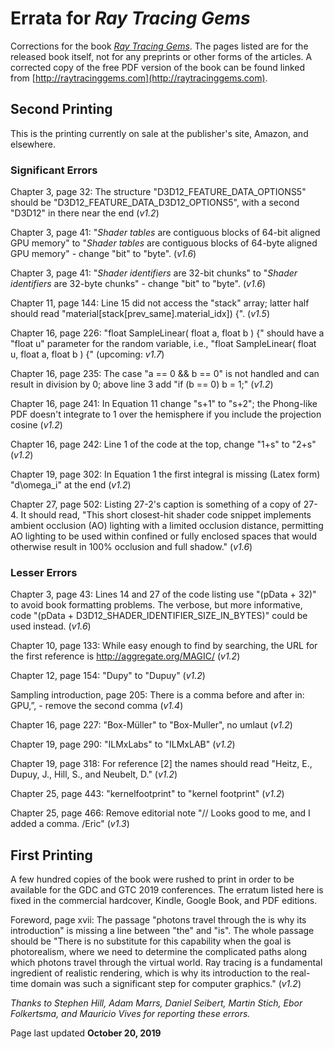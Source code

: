 # Errata for _Ray Tracing Gems_

Corrections for the book [_Ray Tracing Gems_](http://raytracinggems.com). The pages listed are for the released book itself, not for any preprints or other forms of the articles. A corrected copy of the free PDF version of the book can be found linked from [http://raytracinggems.com](http://raytracinggems.com).

## Second Printing

This is the printing currently on sale at the publisher's site, Amazon, and elsewhere.

### Significant Errors

Chapter 3, page 32: The structure "D3D12\_FEATURE\_DATA\_OPTIONS5" should be "D3D12\_FEATURE\_DATA\_D3D12\_OPTIONS5", with a second "D3D12" in there near the end (_v1.2_)

Chapter 3, page 41: "_Shader tables_ are contiguous blocks of 64-bit aligned GPU memory" to "_Shader tables_ are contiguous blocks of 64-byte aligned GPU memory" - change "bit" to "byte". (_v1.6_)

Chapter 3, page 41: "_Shader identifiers_ are 32-bit chunks" to "_Shader identifiers_ are 32-byte chunks" - change "bit" to "byte". (_v1.6_)

Chapter 11, page 144: Line 15 did not access the "stack" array; latter half should read "material\[stack\[prev_same].material\_idx]) {". (_v1.5_)

Chapter 16, page 226: "float SampleLinear( float a, float b ) {" should have a "float u" parameter for the random variable, i.e., "float SampleLinear( float u, float a, float b ) {" (upcoming: _v1.7_)

Chapter 16, page 235: The case "a == 0 && b == 0" is not handled and can result in division by 0; above line 3 add "if (b == 0) b = 1;" (_v1.2_)

Chapter 16, page 241: In Equation 11 change "s+1" to "s+2"; the Phong-like PDF doesn't integrate to 1 over the hemisphere if you include the projection cosine (_v1.2_)

Chapter 16, page 242: Line 1 of the code at the top, change "1+s" to "2+s" (_v1.2_)

Chapter 19, page 302: In Equation 1 the first integral is missing (Latex form) "d\omega\_i" at the end (_v1.2_)

Chapter 27, page 502: Listing 27-2's caption is something of a copy of 27-4. It should read, "This short closest-hit shader code snippet implements ambient occlusion (AO) lighting with a limited occlusion distance, permitting AO lighting to be used within confined or fully enclosed spaces that would otherwise result in 100% occlusion and full shadow." (_v1.6_)

### Lesser Errors

Chapter 3, page 43: Lines 14 and 27 of the code listing use "(pData + 32)" to avoid book formatting problems. The verbose, but more informative, code "(pData + D3D12\_SHADER\_IDENTIFIER\_SIZE\_IN\_BYTES)" could be used instead. (_v1.6_)

Chapter 10, page 133: While easy enough to find by searching, the URL for the first reference is http://aggregate.org/MAGIC/ (_v1.2_)

Chapter 12, page 154: "Dupy" to "Dupuy" (_v1.2_)

Sampling introduction, page 205: There is a comma before and after in: GPU,”, - remove the second comma (_v1.4_)

Chapter 16, page 227: "Box-Müller" to "Box-Muller", no umlaut (_v1.2_)

Chapter 19, page 290: "ILMxLabs" to "ILMxLAB" (_v1.2_)

Chapter 19, page 318: For reference [2] the names should read "Heitz, E., Dupuy, J., Hill, S., and Neubelt, D." (_v1.2_)

Chapter 25, page 443: "kernelfootprint" to "kernel footprint" (_v1.2_)

Chapter 25, page 466: Remove editorial note "// Looks good to me, and I added a comma. /Eric" (_v1.3_)

## First Printing

A few hundred copies of the book were rushed to print in order to be available for the GDC and GTC 2019 conferences. The erratum listed here is fixed in the commercial hardcover, Kindle, Google Book, and PDF editions.

Foreword, page xvii: The passage "photons travel through the is why its introduction" is missing a line between "the" and "is". The whole passage should be "There is no substitute for this capability when the goal is photorealism, where we need to determine the complicated paths along which photons travel through the virtual world. Ray tracing is a fundamental ingredient of realistic rendering, which is why its introduction to the real-time domain was such a significant step for computer graphics." (_v1.2_)

_Thanks to Stephen Hill, Adam Marrs, Daniel Seibert, Martin Stich, Ebor Folkertsma, and Mauricio Vives for reporting these errors._

Page last updated **October 20, 2019**
